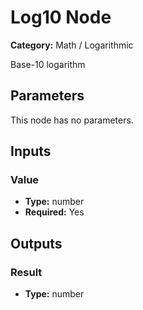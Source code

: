 
# Log10 Node

**Category:** Math / Logarithmic

Base-10 logarithm

## Parameters

This node has no parameters.

## Inputs


### Value
- **Type:** number
- **Required:** Yes



## Outputs


### Result
- **Type:** number




